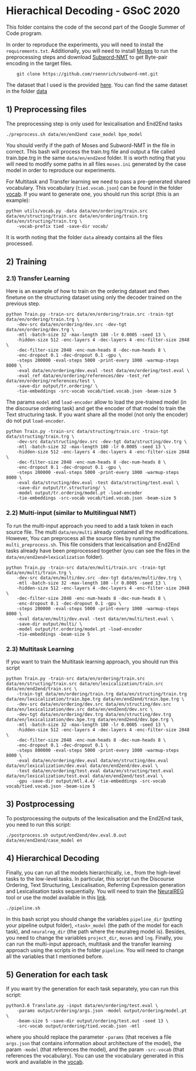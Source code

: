 # Hierachical Decoding - GSoC 2020 

This folder contains the code of the second part of the Google Summer of Code program.

In order to reproduce the experiments, you will need to install the `requirements.txt`. Additionally, you will need to install [Moses] to run the preprocessing steps and download [Subword-NMT] to get Byte-pair encoding in the target files.
```
	git clone https://github.com/rsennrich/subword-nmt.git
```

The dataset that I used is the provided [here]. You can find the same dataset in the folder [data]

## 1) Preprocessing files

The preprocessing step is only used for lexicalisation and End2End tasks

```
./preprocess.sh data/en/end2end case_model bpe_model
```

You should verify if the path of Moses and Subword-NMT in the file in correct. This bash will process the train.trg file and output a file called train.bpe.trg in the same `data/en/end2end` folder. It is worth noting that you will need to modify some paths in all files `moses.ini` generated by the case model in order to reproduce our experiments.


For Multitask and Transfer learning we need to pass a pre-generated shared vocabulary. This vocabulary (`tied.vocab.json`) can be found in the folder [vocab]. If you want to generate one, you should run this script (this is an example):

```
python utils/vocab.py -data data/en/ordering/train.src data/en/structing/train.src data/en/ordering/train.trg data/en/structing/train.trg \
	-vocab-prefix tied -save-dir vocab/
```

It is worth noting that the folder `data` already contains all the files processed. 


## 2) Training

### 2.1) Transfer Learning

Here is an example of how to train on the ordering dataset and then finetune on the structuring dataset using only the decoder trained on the previous step.

```
python Train.py -train-src data/en/ordering/train.src -train-tgt data/en/ordering/train.trg \
	-dev-src data/en/ordering/dev.src -dev-tgt data/en/ordering/dev.trg \
	-mtl -batch-size 32 -max-length 180 -lr 0.0005 -seed 13 \
	-hidden-size 512 -enc-layers 4 -dec-layers 4 -enc-filter-size 2048 \
	-dec-filter-size 2048 -enc-num-heads 8 -dec-num-heads 8 \
	-enc-dropout 0.1 -dec-dropout 0.1 -gpu \
	-steps 200000 -eval-steps 5000 -print-every 1000 -warmup-steps 8000 \
	-eval data/en/ordering/dev.eval -test data/en/ordering/test.eval \
	-eval_ref data/en/ordering/references/dev -test_ref data/en/ordering/references/test \
	-save-dir output/tr.ordering/ \
	-tie-embeddings -src-vocab vocab/tied.vocab.json -beam-size 5
```

The params `model` and `load-encoder` allow to load the pre-trained model (in the discourse ordering task) and get the encoder of that model to train the Text structuring task. If you want share all the model (not only the encoder) do not put `load-encoder`.

```
python Train.py -train-src data/structing/train.src -train-tgt data/structing/train.trg \
	-dev-src data/structing/dev.src -dev-tgt data/structing/dev.trg \
	-mtl -batch-size 32 -max-length 180 -lr 0.0005 -seed 13 \
	-hidden-size 512 -enc-layers 4 -dec-layers 4 -enc-filter-size 2048 \
	-dec-filter-size 2048 -enc-num-heads 8 -dec-num-heads 8 \
	-enc-dropout 0.1 -dec-dropout 0.1 -gpu \
	-steps 200000 -eval-steps 5000 -print-every 1000 -warmup-steps 8000 \
	-eval data/structing/dev.eval -test data/structing/test.eval \
	-save-dir output/tr.structuring/ \
	-model output/tr.ordering/model.pt -load-encoder
	-tie-embeddings -src-vocab vocab/tied.vocab.json -beam-size 5
```

### 2.2) Multi-input (similar to Multilingual NMT)
To run the multi-input approach you need to add a task token in each source file. The multi `data/en/multi` already contained all the modifications. However, You can preprocess all the source files by running the `multi_preprocess.sh`. This file considers that lexicalisation and End2End tasks already have been preprocessed together (you can see the files in the `data/en/end2end+lexicalization` folder).

```
python Train.py -train-src data/en/multi/train.src -train-tgt data/en/multi/train.trg \
	-dev-src data/en/multi/dev.src -dev-tgt data/en/multi/dev.trg \
	-mtl -batch-size 32 -max-length 180 -lr 0.0005 -seed 13 \
	-hidden-size 512 -enc-layers 4 -dec-layers 4 -enc-filter-size 2048 \
	-dec-filter-size 2048 -enc-num-heads 8 -dec-num-heads 8 \
	-enc-dropout 0.1 -dec-dropout 0.1 -gpu \
	-steps 200000 -eval-steps 5000 -print-every 1000 -warmup-steps 8000 \
	-eval data/en/multi/dev.eval -test data/en/multi/test.eval \
	-save-dir output/multi/ \
	-model output/tr.ordering/model.pt -load-encoder
	-tie-embeddings -beam-size 5
```

### 2.3) Multitask Learning

If you want to train the Multitask learning approach, you should run this script

```
python Train.py -train-src data/en/ordering/train.src data/en/structing/train.src data/en/lexicalization/train.src data/en/end2end/train.src \
	-train-tgt data/en/ordering/train.trg data/en/structing/train.trg data/en/lexicalization/train.bpe.trg data/en/end2end/train.bpe.trg \
	-dev-src data/en/ordering/dev.src data/en/structing/dev.src data/en/lexicalization/dev.src data/en/end2end/dev.src \
	-dev-tgt data/en/ordering/dev.trg data/en/structing/dev.trg data/en/lexicalization/dev.bpe.trg data/en/end2end/dev.bpe.trg \
	-mtl -batch-size 32 -max-length 180 -lr 0.0005 -seed 13 \
	-hidden-size 512 -enc-layers 4 -dec-layers 4 -enc-filter-size 2048 \
	-dec-filter-size 2048 -enc-num-heads 8 -dec-num-heads 8 \
	-enc-dropout 0.1 -dec-dropout 0.1 \
	-steps 800000 -eval-steps 5000 -print-every 1000 -warmup-steps 8000 \
	-eval data/en/ordering/dev.eval data/en/structing/dev.eval data/en/lexicalization/dev.eval data/en/end2end/dev.eval \
	-test data/en/ordering/test.eval data/en/structing/test.eval data/en/lexicalization/test.eval data/en/end2end/test.eval \
	-gpu -save-dir output/mtl.4.4/ -tie-embeddings -src-vocab vocab/tied.vocab.json -beam-size 5
```

## 3) Postprocessing

To postprocessing the outputs of the lexicalisation and the End2End task, you need to run this script:
```
./postprocess.sh output/end2end/dev.eval.0.out data/en/end2end/case_model en
```

## 4) Hierarchical Decoding

Finally, you can run all the models hierarchically, i.e., from the high-level tasks to the low-level tasks. In particular, this script run the Discourse Ordering, Text Structuring, Lexicalisation, Referring Expression generation and Lexicalisation tasks sequentially. You will need to train the [NeuralREG] tool or use the model available in this [link].

```
./pipeline.sh
```

In this bash script you should change the variables `pipeline_dir` (putting your pipeline output folder), `<task>_model` (the path of the model for each task), and `neuralreg_dir` (the path where the neuralreg model is). Besides, you need to change the variables `project_dir`, `moses` and `lng`.  Finally, you can run the multi-input approach, multitask and the transfer learning approach using the scripts in the folder `pipeline`. You will need to change all the variables that I mentioned before.


## 5) Generation for each task
If you want try the generation for each task separately, you can run this script:
```
python3.6 Translate.py -input data/en/ordering/test.eval \
	-params output/ordering/args.json -model output/ordering/model.pt \
	-beam-size 5 -save-dir output/ordering/test.out -seed 13 \
	-src-vocab output/ordering/tied.vocab.json -mtl
```
where you should replace the parameter `-params` (that receives a file `args.json` that contains information about architecture of the model), the param `-model` (that references the model), and the param `-src-vocab` (that references the vocabulary). You can use the vocabulary generated in this work and available in the [vocab].


[data]: https://github.com/dbpedia/Multilingual-RDF-Verbalizer/tree/master/hierarchical-decoding/data
[here]: https://github.com/ThiagoCF05/DeepNLG
[Moses]: https://github.com/moses-smt/mosesdecoder.git
[Subword-NMT]: https://github.com/rsennrich/subword-nmt.git
[vocab]: https://github.com/dbpedia/Multilingual-RDF-Verbalizer/tree/master/hierarchical-decoding/vocab
[NeuralREG]: https://github.com/ThiagoCF05/NeuralREG
[link]: https://drive.google.com/drive/folders/13GPCKtAtI2y_fzNVWAQ_9Ccb-H2TRu00?usp=sharing
